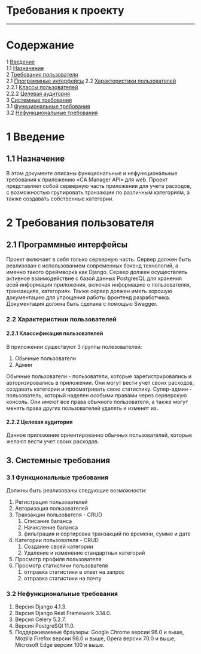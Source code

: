 # Требования к проекту
---

# Содержание
1 [Введение](#intro)  
1.1 [Назначение](#appointment)  
2 [Требования пользователя](#user_requirements)  
2.1 [Программные интерфейсы](#software_interfaces)
2.2 [Характеристики пользователей](#user_specifications)  
2.2.1 [Классы пользователей](#user_classes)  
2.2.2 [Целевая аудитория](#target_audience)                                   
3 [Системные требования](#system_requirements)  
3.1 [Функциональные требования](#functional_requirements)  
3.2 [Нефункциональные требования](#non-functional_requirements)  

<a name="intro"/>

# 1 Введение

<a name="appointment"/>

## 1.1 Назначение

В этом документе описаны функциональные и нефункциональные требования к приложению «СA Manager API» для web. Проект представляет собой серверную часть приложения для учета расходов, с возможностью групировать транзакции по различным категориям, а также создавать собственные категории.

<a name="user_requirements"/>

# 2 Требования пользователя

<a name="software_interfaces"/>

## 2.1 Программные интерфейсы
Проект включает в себя только серверную часть. Сервер должен быть реализован с использованием современных бэкенд технологий, а именно такого фреймворка как Django. Сервер должен осуществлять активное взаимодействие с базой данных PostgresQL для хранения всей информации приложения, включая информацию о пользователях, транзакциях, категориях. Также сервер должен иметь хорошую документацию для упрощения работы фронтенд разработчика. Документация должна быть сделана с помощью Swagger.

### 2.2 Характеристики пользователей

<a name="user_classes"/>

#### 2.2.1 Классификация пользователей

В приложении существуют 3 группы полезователей:

1. Обычные пользователи
2. Админ

Обычные пользователи - пользователи, которые зарегистрировались и авторизировались в приложении. Они могут вести учет своих расходов, создавать категории и просматривать свою статистику.
Супер-админ - пользователь, который наделен особыми правами через серверскую консоль. Они имеют все права обычного пользователя, а также могут менять права других пользователей удалять и изменят их.

<a name="target_audience"/>

#### 2.2.2 Целевая аудитория

Данное приложение ориентированно обычных пользователей, которые желают вести учет своих расходов.

<a name="system_requirements"/>

## 3. Системные требования

<a name="functional_requirements"/>

### 3.1 Функциональные требования

Должны быть реализованы следующие возможности:
1. Регистрация пользователей
2. Авторизация пользователей
3. Транзакции пользователя - CRUD
    1. Списание баланса
    2. Начисление баланса
    3. фильтрация и сортировка транзакций по времени, сумме и дате
4. Категории пользователя - CRUD
   1. Создание своей категории
   2. Удаление и изменение стандартных категорий
5. Просмотр профиля пользователя
6. Просмотр статистики пользователя
   1. отправка статистики в ответ на запрос
   2. отправка статистики на почту

<a name="non-functional_requirements"/>

### 3.2 Нефункциональные требования

1. Версия Django 4.1.3.
2. Версия Django Rest Framework 3.14.0.
3. Версия Celery 5.2.7.
4. Версия PostgreSQl 11.0.
5. Поддерживаемые браузеры: Google Chrome версии 96.0 и выше, Mozilla Firefox версии 98.0 и выше, Opera версии 70.0 и выше, Microsoft Edge версии 100 и выше.